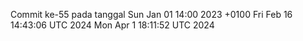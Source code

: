 Commit ke-55 pada tanggal Sun Jan 01 14:00 2023 +0100
Fri Feb 16 14:43:06 UTC 2024
Mon Apr  1 18:11:52 UTC 2024
